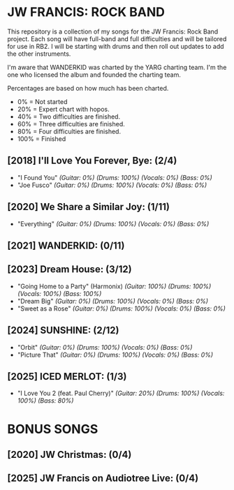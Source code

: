 # JW FRANCIS: ROCK BAND

This repository is a collection of my songs for the JW Francis: Rock Band project.
Each song will have full-band and full difficulties and will be tailored for use in RB2.
I will be starting with drums and then roll out updates to add the other instruments.

I'm aware that WANDERKID was charted by the YARG charting team. I'm the one who licensed the album and founded the charting team. 

Percentages are based on how much has been charted.
* 0% = Not started
* 20% = Expert chart with hopos.
* 40% = Two difficulties are finished.
* 60% = Three difficulties are finished.
* 80% = Four difficulties are finished.
* 100% = Finished

## [2018] I'll Love You Forever, Bye: (2/4)
* "I Found You"                             *(Guitar: 0%) (Drums: 100%) (Vocals: 0%) (Bass: 0%)*
* "Joe Fusco"                               *(Guitar: 0%) (Drums: 100%) (Vocals: 0%) (Bass: 0%)*
## [2020] We Share a Similar Joy: (1/11)
* "Everything"                              *(Guitar: 0%) (Drums: 100%) (Vocals: 0%) (Bass: 0%)*
## [2021] WANDERKID: (0/11)
## [2023] Dream House: (3/12)
* "Going Home to a Party" (Harmonix)        *(Guitar: 100%) (Drums: 100%) (Vocals: 100%) (Bass: 100%)*
* "Dream Big"                               *(Guitar: 0%) (Drums: 100%) (Vocals: 0%) (Bass: 0%)*
* "Sweet as a Rose"                         *(Guitar: 0%) (Drums: 100%) (Vocals: 0%) (Bass: 0%)*
## [2024] SUNSHINE: (2/12)
* "Orbit"                                   *(Guitar: 0%) (Drums: 100%) (Vocals: 0%) (Bass: 0%)*
* "Picture That"                            *(Guitar: 0%) (Drums: 100%) (Vocals: 0%) (Bass: 0%)*
## [2025] ICED MERLOT: (1/3)
* "I Love You 2 (feat. Paul Cherry)"        *(Guitar: 20%) (Drums: 100%) (Vocals: 100%) (Bass: 80%)*
# BONUS SONGS
## [2020] JW Christmas: (0/4)
## [2025] JW Francis on Audiotree Live: (0/4)
